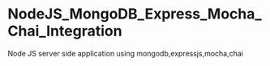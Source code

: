 # NodeJS_MongoDB_Express_Mocha_Chai_Integration
Node JS server side application using mongodb,expressjs,mocha,chai
